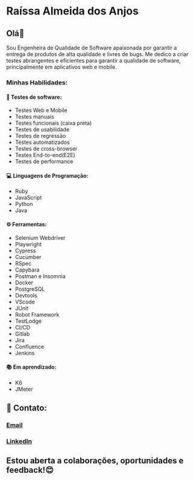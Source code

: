 # Raíssa Almeida dos Anjos 

##  Olá👋

Sou Engenheira de Qualidade de Software apaixonada por garantir a entrega de produtos de alta qualidade e livres de bugs.
Me dedico a criar testes abrangentes e eficientes para garantir a qualidade de software, principalmente em aplicativos web e mobile.

### Minhas Habilidades:
 
#### 🔎 Testes de software: 
- Testes Web e Mobile
- Testes manuais
- Testes funcionais (caixa preta)
- Testes de usabilidade
- Testes de regressão
- Testes automatizados
- Testes de cross-browser
- Testes End-to-end(E2E)
- Testes de performance 

#### 💻 Linguagens de Programação: 
- Ruby
- JavaScript
- Python
- Java

#### ⚙ Ferramentas:
- Selenium Webdriver
- Playwright
- Cypress
- Cucumber
- RSpec
- Capybara
- Postman e Insomnia
- Docker
- PostgreSQL
- Devtools
- VScode
- JUnit
- Robot Framework
- TestLodge
- CI/CD
- Gitlab
- Jira
- Confluence
- Jenkins

#### 📚 Em aprendizado: 
- K6
- JMeter

<!-- This content will notTestNG
Zephyr
SAfe> appear in the rendered Markdown -->

## 📧 Contato:
### [Email](araissaalmeida@hotmail.com)

### [LinkedIn](https://www.linkedin.com/in/raissaalmeidadosanjos/)

## Estou aberta a colaborações, oportunidades e feedback!😊
